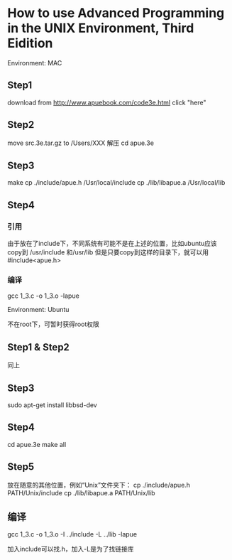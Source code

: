 # How to use Advanced Programming in the UNIX Environment, Third Eidition

 Environment: MAC

## Step1

download from http://www.apuebook.com/code3e.html 
click "here"

## Step2

move src.3e.tar.gz to /Users/XXX
解压
cd apue.3e

## Step3

make
cp ./include/apue.h /Usr/local/include
cp ./lib/libapue.a /Usr/local/lib

## Step4 

### 引用
由于放在了include下，不同系统有可能不是在上述的位置，比如ubuntu应该copy到 /usr/include  和/usr/lib
但是只要copy到这样的目录下，就可以用#include<apue.h>

### 编译
gcc 1_3.c -o 1_3.o -lapue

 Environment: Ubuntu

不在root下，可暂时获得root权限

## Step1 & Step2
同上

## Step3

sudo apt-get install libbsd-dev

## Step4

cd apue.3e
make all

## Step5
放在随意的其他位置，例如“Unix”文件夹下：
cp ./include/apue.h PATH/Unix/include
cp ./lib/libapue.a PATH/Unix/lib

## 编译

gcc 1_3.c -o 1_3.o -I ../include -L ../lib -lapue

加入include可以找.h，加入-L是为了找链接库



